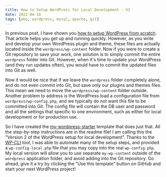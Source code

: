 ```yaml
---
title: How to Setup WordPress for Local Development - V2
date: 2022-04-16
tags: [php, wordpress, mysql, apache, git]
---
```


In previous post, I have shown you [how to setup WordPress from scratch](/blog/2021/how-to-setup-wordpress-for-local-development/). That article helps you get up and running quickly. However, as you write and develop your own WordPress plugin and theme, these files are actually located inside the `wordpress/wp-content` folder. Now if you were to create a Git repository to save your work, one solution is to simply commit the entire `wordpress` folder into Git. However, when it's time to update your WordPress (and they run updates often), you would have to commit the updated files into Git as well.

Now it would be nice that if we leave the `wordpress` folder completely alone, and do not even commit into Git, but save only our plugins and themes files. This mean we need to move the `wordpress/wp-content` folder outside. Another problem to address is the WordPress load a configuration file from `wordpress/wp-config.php`, and we typically do not want this file to be committed into Git. The config file will contain the DB user and password and all the settings that specific to one environment, such as either for local development or for production use.

So I have created the [my-wordpress-starter](https://github.com/zemian/my-wordpress-starter) template that does just that. All the step-by-step instructions are in the readme file! I am calling this the "Version 2 of the WordPress setup for local development". Thanks to the [WP-CLI](https://wp-cli.org/) tool,  I was able to automate many of the setup steps, and provided a `wp-config-local.php` file that you may copy into the real `wp-config.php`. My local version will allow you to use separate `my-wp-content` outside of the `wordpress` application folder, and avoid adding into the Git repository. Go ahead, give it a try by clicking the "Use this template" button on GitHub and start your next WordPress project! 
